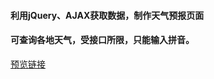 #### 利用jQuery、AJAX获取数据，制作天气预报页面
#### 可查询各地天气，受接口所限，只能输入拼音。
[预览链接](https://chenshangshuo.github.io/works/weatherforecast/index.html)
